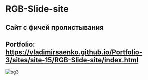 # RGB-Slide-site

## Сайт с фичей пролистывания

## Portfolio: https://vladimirsaenko.github.io/Portfolio-3/sites/site-15/RGB-Slide-site/index.html

![bg3](https://user-images.githubusercontent.com/56477695/148290567-c0a9b51b-a583-4d58-b318-29e0bcb9de94.jpg)
